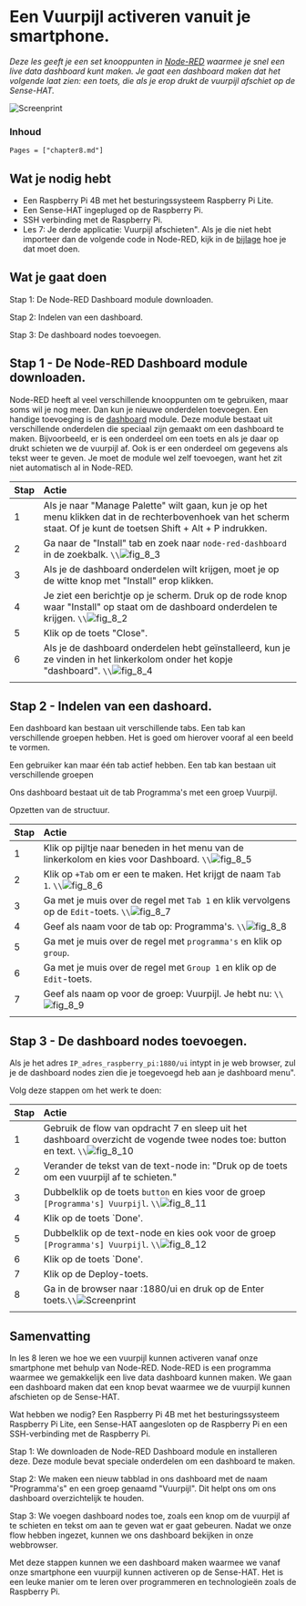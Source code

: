 # Een Vuurpijl activeren vanuit je smartphone.

*Deze les geeft je een set knooppunten in [Node-RED](https://flows.nodered.org/node/node-red-dashboard) waarmee je snel een live data dashboard kunt maken. Je gaat een dashboard maken dat het volgende laat zien: een toets, die als je erop drukt de vuurpijl afschiet op de Sense-HAT.*

![Screenprint](assets/fig_8_1.png)

### Inhoud

```@contents
Pages = ["chapter8.md"]
```

## Wat je nodig hebt

- Een Raspberry Pi 4B met het besturingssysteem Raspberry Pi Lite.
- Een Sense-HAT ingepluged op de Raspberry Pi.
- SSH verbinding met de Raspberry Pi.
- Les 7: Je derde applicatie: Vuurpijl afschieten". Als je die niet hebt importeer dan de volgende code in Node-RED, kijk in de [bijlage](..//appendix/index.html#Importeren-van-de-code-van-alle-hoofdstukken-vanaf-les-5) hoe je dat moet doen.

## Wat je gaat doen

Stap 1: De Node-RED Dashboard module downloaden.

Stap 2: Indelen van een dashboard.

Stap 3: De dashboard nodes toevoegen.

## Stap 1 - De Node-RED Dashboard module downloaden.

Node-RED heeft al veel verschillende knooppunten om te gebruiken, maar soms wil je nog meer. Dan kun je nieuwe onderdelen toevoegen. Een handige toevoeging is de [dashboard](https://flows.nodered.org/node/node-red-dashboard) module. Deze module bestaat uit verschillende onderdelen die speciaal zijn gemaakt om een dashboard te maken. Bijvoorbeeld, er is een onderdeel om een toets en als je daar op drukt schieten we de vuurpijl af. Ook is er een onderdeel om gegevens als tekst weer te geven. Je moet de module wel zelf toevoegen, want het zit niet automatisch al in Node-RED.

|Stap        | Actie      |
|:---------- | :---------- |
| 1 | Als je naar "Manage Palette" wilt gaan, kun je op het menu klikken dat in de rechterbovenhoek van het scherm staat. Of je kunt de toetsen Shift + Alt + P indrukken. |
| 2 | Ga naar de "Install" tab en zoek naar `node-red-dashboard` in de zoekbalk.  ``\\``![fig_8_3](assets/fig_8_3.png)|
| 3 | Als je de dashboard onderdelen wilt krijgen, moet je op de witte knop met "Install" erop klikken.|
| 4 | Je ziet een berichtje op je scherm. Druk op de rode knop waar "Install" op staat om de dashboard onderdelen te krijgen. ``\\``![fig_8_2](assets/fig_8_2.png)   |
| 5 | Klik op de toets "Close". |
| 6 | Als je de dashboard onderdelen hebt geïnstalleerd, kun je ze vinden in het linkerkolom onder het kopje "dashboard". ``\\``![fig_8_4](assets/fig_8_4.png) |
||

## Stap 2 - Indelen van een dashoard.

Een dashboard kan bestaan uit verschillende tabs. Een tab kan verschillende groepen hebben. Het is goed om hierover vooraf al een beeld te vormen.

Een gebruiker kan maar één tab actief hebben. Een tab kan bestaan uit verschillende groepen

Ons dashboard bestaat uit de tab Programma's met een groep Vuurpijl.


Opzetten van de structuur.

|Stap        | Actie      |
|:---------- | :---------- |
| 1 | Klik op pijltje naar beneden in het menu van de linkerkolom en kies voor Dashboard. ``\\``![fig_8_5](assets/fig_8_5.png) |
| 2 | Klik op `+Tab` om er een te maken. Het krijgt de naam `Tab 1`. ``\\``![fig_8_6](assets/fig_8_6.png) |
| 3 | Ga met je muis over de regel met `Tab 1` en klik vervolgens op de `Edit`-toets. ``\\``![fig_8_7](assets/fig_8_7.png) |
| 4 | Geef als naam voor de tab op: Programma's. ``\\``![fig_8_8](assets/fig_8_8.png) |
| 5 | Ga met je muis over de regel met `programma's` en klik op `group`. |
| 6 | Ga met je muis over de regel met `Group 1` en klik op de `Edit`-toets.
| 7 | Geef als naam op voor de groep: Vuurpijl.  Je hebt nu: ``\\``![fig_8_9](assets/fig_8_9.png) |
||


## Stap 3 - De dashboard nodes toevoegen.

Als je het adres `IP_adres_raspberry_pi:1880/ui` intypt in je web browser, zul je de dashboard nodes zien die je toegevoegd heb aan je dashboard menu".

Volg deze stappen om het werk te doen:
 
|Stap        | Actie      |
|:---------- | :---------- |
| 1 | Gebruik de flow van opdracht 7 en sleep uit het dashboard overzicht de vogende twee nodes toe: button en text. ``\\``![fig_8_10](assets/fig_8_10.png) |
| 2 | Verander de tekst van de text-node in: "Druk op de toets om een vuurpijl af te schieten." |
| 3 | Dubbelklik op de toets `button` en kies voor de groep `[Programma's] Vuurpijl`. ``\\``![fig_8_11](assets/fig_8_11.png) |
| 4 | Klik op de toets `Done'. |
| 5 | Dubbelklik op de text-node en kies ook voor de groep `[Programma's] Vuurpijl`. ``\\``![fig_8_12](assets/fig_8_12.png)|
| 6 | Klik op de toets `Done'. |
| 7 | Klik op de Deploy-toets. |
| 8 | Ga in de browser naar <IP-adres Raspberry Pi>:1880/ui en druk op de Enter toets.``\\``![Screenprint](assets/fig_8_1.png)|
||

## Samenvatting

In les 8 leren we hoe we een vuurpijl kunnen activeren vanaf onze smartphone met behulp van Node-RED. Node-RED is een programma waarmee we gemakkelijk een live data dashboard kunnen maken. We gaan een dashboard maken dat een knop bevat waarmee we de vuurpijl kunnen afschieten op de Sense-HAT.

Wat hebben we nodig? Een Raspberry Pi 4B met het besturingssysteem Raspberry Pi Lite, een Sense-HAT aangesloten op de Raspberry Pi en een SSH-verbinding met de Raspberry Pi.

Stap 1: We downloaden de Node-RED Dashboard module en installeren deze. Deze module bevat speciale onderdelen om een dashboard te maken.

Stap 2: We maken een nieuw tabblad in ons dashboard met de naam "Programma's" en een groep genaamd "Vuurpijl". Dit helpt ons om ons dashboard overzichtelijk te houden.

Stap 3: We voegen dashboard nodes toe, zoals een knop om de vuurpijl af te schieten en tekst om aan te geven wat er gaat gebeuren. Nadat we onze flow hebben ingezet, kunnen we ons dashboard bekijken in onze webbrowser.

Met deze stappen kunnen we een dashboard maken waarmee we vanaf onze smartphone een vuurpijl kunnen activeren op de Sense-HAT. Het is een leuke manier om te leren over programmeren en technologieën zoals de Raspberry Pi.